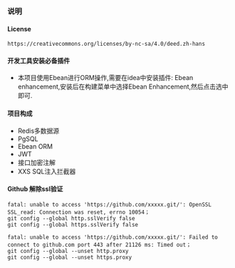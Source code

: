 ### 说明
#### License
```
https://creativecommons.org/licenses/by-nc-sa/4.0/deed.zh-hans
```
#### 开发工具安装必备插件
* 本项目使用Ebean进行ORM操作,需要在idea中安装插件: Ebean enhancement,安装后在构建菜单中选择Ebean Enhancement,然后点击选中即可.
#### 项目构成
* Redis多数据源
* PgSQL
* Ebean ORM
* JWT
* 接口加密注解
* XXS SQL注入拦截器


#### Github 解除ssl验证
```
fatal: unable to access 'https://github.com/xxxxx.git/': OpenSSL SSL_read: Connection was reset, errno 10054；
git config --global http.sslVerify false
git config --global https.sslVerify false

fatal: unable to access 'https://github.com/xxxxx.git/': Failed to connect to github.com port 443 after 21126 ms: Timed out；
git config --global --unset http.proxy
git config --global --unset https.proxy


```






